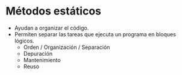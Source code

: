 # Métodos estáticos

- Ayudan a organizar el código.
- Permiten separar las tareas que ejecuta un programa en bloques lógicos.
    - Orden / Organización / Separación
    - Depuración
    - Mantenimiento
    - Reuso

